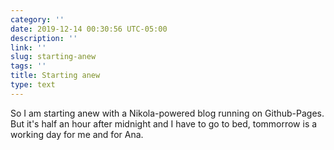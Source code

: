 ```yaml
---
category: ''
date: 2019-12-14 00:30:56 UTC-05:00
description: ''
link: ''
slug: starting-anew
tags: ''
title: Starting anew
type: text
---
```

So I am starting anew with a Nikola-powered blog running on Github-Pages. But it's half an hour after midnight and I have to go to bed, tommorrow is a working day for me and for Ana.
